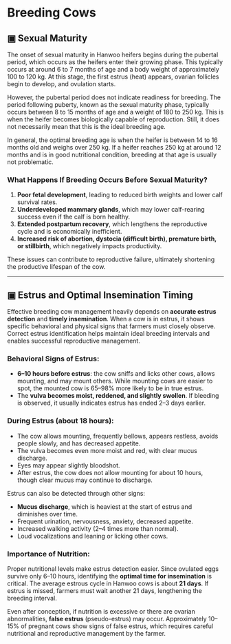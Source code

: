# Breeding Cows

## ▣ Sexual Maturity

The onset of sexual maturity in Hanwoo heifers begins during the pubertal period, which occurs as the heifers enter their growing phase. This typically occurs at around 6 to 7 months of age and a body weight of approximately 100 to 120 kg. At this stage, the first estrus (heat) appears, ovarian follicles begin to develop, and ovulation starts.

However, the pubertal period does not indicate readiness for breeding. The period following puberty, known as the sexual maturity phase, typically occurs between 8 to 15 months of age and a weight of 180 to 250 kg. This is when the heifer becomes biologically capable of reproduction. Still, it does not necessarily mean that this is the ideal breeding age.

In general, the optimal breeding age is when the heifer is between 14 to 16 months old and weighs over 250 kg. If a heifer reaches 250 kg at around 12 months and is in good nutritional condition, breeding at that age is usually not problematic.

### What Happens If Breeding Occurs Before Sexual Maturity?

1. **Poor fetal development**, leading to reduced birth weights and lower calf survival rates.
2. **Underdeveloped mammary glands**, which may lower calf-rearing success even if the calf is born healthy.
3. **Extended postpartum recovery**, which lengthens the reproductive cycle and is economically inefficient.
4. **Increased risk of abortion, dystocia (difficult birth), premature birth, or stillbirth**, which negatively impacts productivity.

These issues can contribute to reproductive failure, ultimately shortening the productive lifespan of the cow.

---

## ▣ Estrus and Optimal Insemination Timing

Effective breeding cow management heavily depends on **accurate estrus detection** and **timely insemination**. When a cow is in estrus, it shows specific behavioral and physical signs that farmers must closely observe. Correct estrus identification helps maintain ideal breeding intervals and enables successful reproductive management.

### Behavioral Signs of Estrus:

- **6–10 hours before estrus**: the cow sniffs and licks other cows, allows mounting, and may mount others. While mounting cows are easier to spot, the mounted cow is 65–98% more likely to be in true estrus.
- The **vulva becomes moist, reddened, and slightly swollen**. If bleeding is observed, it usually indicates estrus has ended 2–3 days earlier.
  
### During Estrus (about 18 hours):

- The cow allows mounting, frequently bellows, appears restless, avoids people slowly, and has decreased appetite.
- The vulva becomes even more moist and red, with clear mucus discharge.
- Eyes may appear slightly bloodshot.
- After estrus, the cow does not allow mounting for about 10 hours, though clear mucus may continue to discharge.

Estrus can also be detected through other signs:
- **Mucus discharge**, which is heaviest at the start of estrus and diminishes over time.
- Frequent urination, nervousness, anxiety, decreased appetite.
- Increased walking activity (2–4 times more than normal).
- Loud vocalizations and leaning or licking other cows.

### Importance of Nutrition:

Proper nutritional levels make estrus detection easier. Since ovulated eggs survive only 6–10 hours, identifying the **optimal time for insemination** is critical. The average estrous cycle in Hanwoo cows is about **21 days**. If estrus is missed, farmers must wait another 21 days, lengthening the breeding interval.

Even after conception, if nutrition is excessive or there are ovarian abnormalities, **false estrus** (pseudo-estrus) may occur. Approximately 10–15% of pregnant cows show signs of false estrus, which requires careful nutritional and reproductive management by the farmer.
